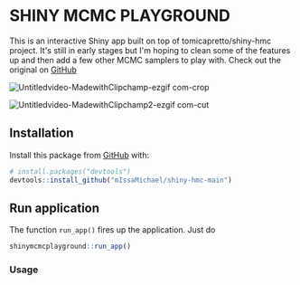 # SHINY MCMC PLAYGROUND
This is an interactive Shiny app built on top of tomicapretto/shiny-hmc project. It's still in early stages but I'm hoping to clean some of the features up and then add a few other MCMC samplers to play with. Check out the original on [GitHub](https://github.com/tomicapretto/shiny-hmc)


![Untitledvideo-MadewithClipchamp-ezgif com-crop](https://github.com/user-attachments/assets/7e542d34-1e19-4557-b651-904456830da5)

![Untitledvideo-MadewithClipchamp2-ezgif com-cut](https://github.com/user-attachments/assets/a3bcbaff-7b04-4465-bbac-214b75ff298a)


## Installation

Install this package from [GitHub](https://github.com/) with:

```r
# install.packages("devtools")
devtools::install_github("mIssaMichael/shiny-hmc-main")
```

## Run application

The function `run_app()` fires up the application. Just do

``` r
shinymcmcplayground::run_app()
```

### Usage
